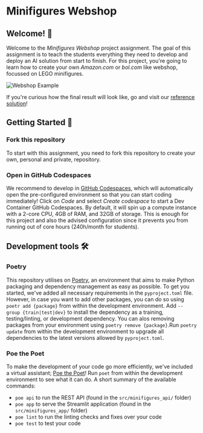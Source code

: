 # Minifigures Webshop

## Welcome! 👋

Welcome to the *Minifigures Webshop* project assignment. The goal of this assignment is to teach the students everything they need to develop and deploy an AI solution from start to finish. For this project, you're going to learn how to create your own *Amazon.com* or *bol.com* like webshop, focussed on LEGO minifigures.

![Webshop Example](https://www.sendcloud.nl/wp-content/uploads//2018/04/Amazon-prime.png)

If you're curious how the final result will look like, go and visit our [reference solution](http://realization-of-ai.radix.sh)!



## Getting Started 🚀

### Fork this repository

To start with this assignment, you need to fork this repository to create your own, personal and private, repository.

### Open in GitHub Codespaces

We recommend to develop in [GitHub Codespaces](https://github.com/features/codespaces), which will automatically open the pre-configured environment so that you can start coding immediately! Click on _Code_ and select _Create codespace_ to start a Dev Container GitHub Codespaces. By default, it will spin up a compute instance with a 2-core CPU, 4GB of RAM, and 32GB of storage. This is enough for this project and also the advised configuration since it prevents you from running out of core hours (240h/month for students).


## Development tools 🛠️

### Poetry

This repository utilises on [Poetry](https://python-poetry.org/), an environment that aims to make Python packaging and dependency management as easy as possible. To get you started, we've added all necessary requirements in the `pyproject.toml` file. However, in case you want to add other packages, you can do so using `poetr add {package}` from within the development environment. Add `--group {train|test|dev}` to install the dependency as a training, testing/linting, or development dependency. You can alos removing packages from your environment using `poetry remove {package}`.Run `poetry update` from within the development environment to upgrade all dependencies to the latest versions allowed by `pyproject.toml`.

### Poe the Poet

To make the development of your code go more efficiently, we've included a virtual assistant; [Poe the Poet](https://github.com/nat-n/poethepoet)! Run `poet` from within the development environment to see what it can do. A short summary of the available commands:

- `poe api` to run the REST API (found in the `src/minifigures_api/` folder)
- `poe app` to serve the Streamlit application (found in the `src/minifigures_app/` folder)
- `poe lint` to run the linting checks and fixes over your code
- `poe test` to test your code

